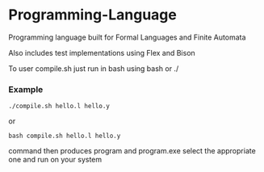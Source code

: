 # Programming-Language
Programming language built for Formal Languages and Finite Automata

Also includes test implementations using Flex and Bison

To user compile.sh just run in bash using bash or ./

### Example

    ./compile.sh hello.l hello.y

or

    bash compile.sh hello.l hello.y

command then produces program and program.exe select the appropriate one and run on your system
